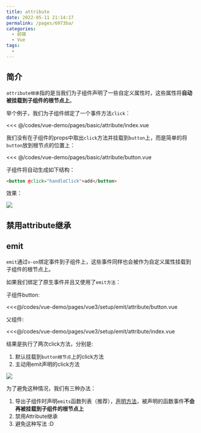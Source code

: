```yaml
---
title: attribute
date: 2022-05-11 21:14:17
permalink: /pages/6973ba/
categories:
  - 前端
  - Vue
tags:
  - 
---
```


## 简介

`attribute继承`指的是当我们为子组件声明了一些自定义属性时，这些属性将**自动被挂载到子组件的根节点上**。

举个例子，我们为子组件绑定了一个事件方法`click`：

<<< @/codes/vue-demo/pages/basic/attribute/index.vue

我们没有在子组件的props中取出`click`方法并挂载到`button`上，而是简单的将`button`放到根节点的位置上：

<<< @/codes/vue-demo/pages/basic/attribute/button.vue

子组件将自动生成如下结构：

```html
<button @click="handleClick">add</button>
```

效果：

![](https://linyc.oss-cn-beijing.aliyuncs.com/attribute.gif)

## 禁用attribute继承


## emit

`emit`通过`v-on`绑定事件到子组件上，这些事件同样也会被作为自定义属性挂载到子组件的根节点上。

如果我们绑定了原生事件并且又使用了`emit方法`：

子组件button: 

<<<@/codes/vue-demo/pages/vue3/setup/emit/attribute/button.vue

父组件:

<<<@/codes/vue-demo/pages/vue3/setup/emit/attribute/index.vue

结果是执行了两次click方法，分别是:

1.  默认挂载到`button根节点`上的click方法
2.  主动用emit声明的click方法

![](https://linyc.oss-cn-beijing.aliyuncs.com/attribute-emit.gif)

为了避免这种情况，我们有三种办法：
1.  导出子组件时声明`emits`函数列表（推荐），[声明方法](/pages/4b0a99/#defineEmits)，被声明的函数事件**不会再被挂载到子组件的根节点上**
2.  禁用Attribute继承
3.  避免这种写法 :D